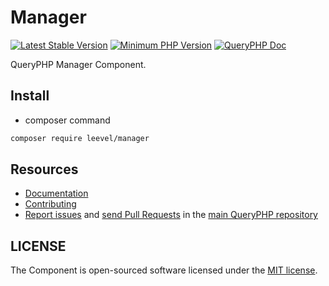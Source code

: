 Manager
=================

[![Latest Stable Version](http://img.shields.io/packagist/v/leevel/manager.svg)](https://packagist.org/packages/leevel/manager)
<a href="https://php.net"><img src="https://img.shields.io/badge/php-%3E%3D%208.1.0-8892BF.svg" alt="Minimum PHP Version"></a>
[![QueryPHP Doc](https://img.shields.io/badge/docs-passing-green.svg?maxAge=2592000)](https://www.queryphp.com/docs/)

QueryPHP Manager Component.

## Install

- composer command

```bash
composer require leevel/manager
```

Resources
---------

  * [Documentation](https://www.queryphp.com/docs/architecture/manager.html)
  * [Contributing](https://www.queryphp.com/docs/developer/)
  * [Report issues](https://github.com/hunzhiwange/framework/issues) and
    [send Pull Requests](https://github.com/hunzhiwange/framework/pulls)
    in the [main QueryPHP repository](https://github.com/hunzhiwange/framework)

## LICENSE

The Component is open-sourced software licensed under the [MIT license](LICENSE).